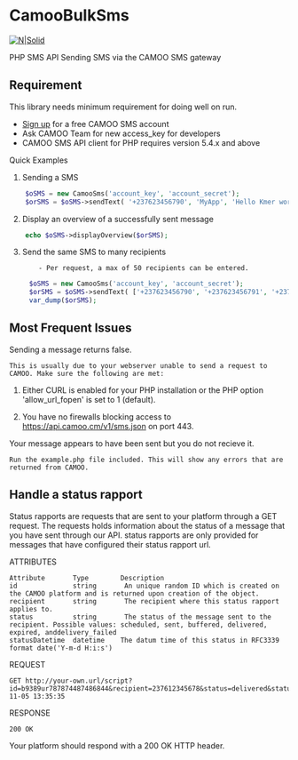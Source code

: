 # CamooBulkSms
[![N|Solid](https://www.camoo.cm/img/icon/camoo_logo_thom1.png)](https://www.camoo.cm/bulk-sms)

PHP SMS API Sending SMS via the CAMOO SMS gateway

Requirement
-----------

This library needs minimum requirement for doing well on run.

   - [Sign up](https://www.camoo.cm/join) for a free CAMOO SMS account
   - Ask CAMOO Team for new access_key for developers
   - CAMOO SMS API client for PHP requires version 5.4.x and above

Quick Examples

1) Sending a SMS
```php
    $oSMS = new CamooSms('account_key', 'account_secret');
    $orSMS = $oSMS->sendText( '+237623456790', 'MyApp', 'Hello Kmer world!' );
  ```
2) Display an overview of a successfully sent message
```php
    echo $oSMS->displayOverview($orSMS);
```
3)  Send the same SMS to many recipients
            
            - Per request, a max of 50 recipients can be entered.
```php
     $oSMS = new CamooSms('account_key', 'account_secret');
     $orSMS = $oSMS->sendText( ['+237623456790', '+237623456791', '+237623456792'], 'MyApp', 'Hello Kmer world!' );
     var_dump($orSMS);
```
Most Frequent Issues
--------------------

Sending a message returns false.

    This is usually due to your webserver unable to send a request to CAMOO. Make sure the following are met:

  1) Either CURL is enabled for your PHP installation or the PHP option 'allow_url_fopen' is set to 1 (default).

  2) You have no firewalls blocking access to https://api.camoo.cm/v1/sms.json on port 443.
   
Your message appears to have been sent but you do not recieve it.

    Run the example.php file included. This will show any errors that are returned from CAMOO.
    
Handle a status rapport
------------------------

Status rapports are requests that are sent to your platform through a GET request. The requests holds information about the status of a message that you have sent through our API. status rapports are only provided for messages that have configured their status rapport url.

ATTRIBUTES

    Attribute	    Type	    Description
    id	            string	     An unique random ID which is created on the CAMOO platform and is returned upon creation of the object.
    recipient	    string	     The recipient where this status rapport applies to.
    status	        string	     The status of the message sent to the recipient. Possible values: scheduled, sent, buffered, delivered, expired, anddelivery_failed
    statusDatetime	datetime    The datum time of this status in RFC3339 format date('Y-m-d H:i:s')

REQUEST

    GET http://your-own.url/script?id=b9389ur787874487486844&recipient=237612345678&status=delivered&statusDatetime=2016-11-05 13:35:35
    
RESPONSE

    200 OK
 
 Your platform should respond with a 200 OK HTTP header.
